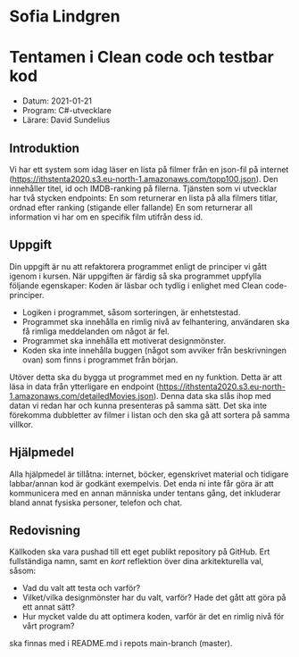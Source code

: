 # Sofia Lindgren


# Tentamen i Clean code och testbar kod

- Datum: 2021-01-21
- Program: C#-utvecklare
- Lärare: David Sundelius

## Introduktion
Vi har ett system som idag läser en lista på filmer från en json-fil på internet (https://ithstenta2020.s3.eu-north-1.amazonaws.com/topp100.json). Den innehåller titel, id och IMDB-ranking på filerna. Tjänsten som vi utvecklar har två stycken endpoints:
En som returnerar en lista på alla filmers titlar, ordnad efter ranking (stigande eller fallande)
En som returnerar all information vi har om en specifik film utifrån dess id.

## Uppgift
Din uppgift är nu att refaktorera programmet enligt de principer vi gått igenom i kursen. När uppgiften är färdig så ska programmet uppfylla följande egenskaper:
Koden är läsbar och tydlig i enlighet med Clean code-principer.
- Logiken i programmet, såsom sorteringen, är enhetstestad.
- Programmet ska innehålla en rimlig nivå av felhantering, användaren ska få rimliga meddelanden om något är fel.
- Programmet ska innehålla ett motiverat designmönster.
- Koden ska inte innehålla buggen (något som avviker från beskrivningen ovan) som finns i programmet från början.

Utöver detta ska du bygga ut programmet med en ny funktion. Detta är att läsa in data från ytterligare en endpoint (https://ithstenta2020.s3.eu-north-1.amazonaws.com/detailedMovies.json). Denna data ska slås ihop med datan vi redan har och kunna presenteras på samma sätt. Det ska inte förekomma dubbletter av filmer i listan och den ska gå att sortera på samma villkor.

## Hjälpmedel
Alla hjälpmedel är tillåtna: internet, böcker, egenskrivet material och tidigare labbar/annan kod är godkänt exempelvis. Det enda ni inte får göra är att kommunicera med en annan människa under tentans gång, det inkluderar bland annat fysiska personer, telefon och chat.

## Redovisning
Källkoden ska vara pushad till ett eget publikt repository på GitHub. Ert fullständiga namn, samt en *kort* reflektion över dina arkitekturella val, såsom:

- Vad du valt att testa och varför?
- Vilket/vilka designmönster har du valt, varför? Hade det gått att göra på ett annat sätt?
- Hur mycket valde du att optimera koden, varför är det en rimlig nivå för vårt program?

ska finnas med i README.md i repots main-branch (master).

